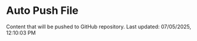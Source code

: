 # Auto Push File

Content that will be pushed to GitHub repository.
Last updated: 07/05/2025, 12:10:03 PM
